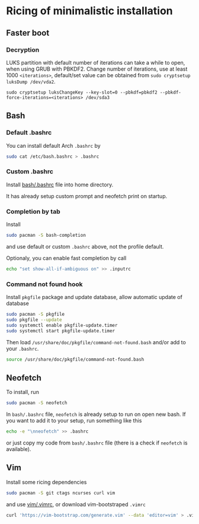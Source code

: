 # Ricing of minimalistic installation

## Faster boot

### Decryption

LUKS partition with default number of iterations can take a while to open, when using GRUB with PBKDF2. Change number of iterations, use at least 1000 `<iterations>`, default/set value can be obtained from `sudo cryptsetup luksDump /dev/vda2`.

```
sudo cryptsetup luksChangeKey --key-slot=0 --pbkdf=pbkdf2 --pbkdf-force-iterations=<iterations> /dev/sda3
```

## Bash

### Default .bashrc

You can install default Arch `.bashrc` by 

```bash
sudo cat /etc/bash.bashrc > .bashrc
```

### Custom .bashrc

Install [bash/.bashrc](bash/.bashrc) file into home directory.

It has already setup custom prompt and neofetch print on startup.

### Completion by tab

Install

```bash
sudo pacman -S bash-completion
```

and use default or custom `.bashrc` above, not the profile default.

Optionaly, you can enable fast completion by call

```bash
echo "set show-all-if-ambiguous on" >> .inputrc
```

### Command not found hook

Install `pkgfile` package and update database, allow automatic update of database

```bash
sudo pacman -S pkgfile
sudo pkgfile --update
sudo systemctl enable pkgfile-update.timer
sudo systemctl start pkgfile-update.timer
```
Then load `/usr/share/doc/pkgfile/command-not-found.bash` and/or add to your `.bashrc`.

```bash
source /usr/share/doc/pkgfile/command-not-found.bash
```

## Neofetch

To install, run

```bash
sudo pacman -S neofetch
```

In `bash/.bashrc` file, `neofetch` is already setup to run on open new bash. If you want to add it to your setup, run something like this

```bash
echo -e "\nneofetch" >> .bashrc
```

or just copy my code from `bash/.bashrc` file (there is a check if `neofetch` is available).

## Vim

Install some ricing dependencies

```bash
sudo pacman -S git ctags ncurses curl vim
```

and use [vim/.vimrc](vim/.vimrc), or download vim-bootstraped `.vimrc`

```bash
curl 'https://vim-bootstrap.com/generate.vim' --data 'editor=vim' > .vimrc
```
